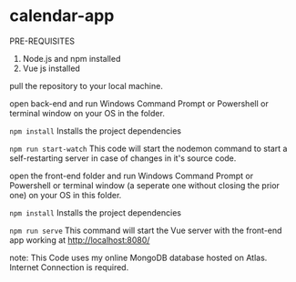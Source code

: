 # calendar-app

PRE-REQUISITES
1. Node.js and npm installed
2. Vue js installed


pull the repository to your local machine.

open back-end and run Windows Command Prompt or Powershell or terminal window on your OS in the folder.

`npm install` Installs the project dependencies

`npm run start-watch`
This code will start the nodemon command to start a self-restarting server in case of changes in it's source code.

open the front-end folder and run Windows Command Prompt or Powershell or terminal window (a seperate one without closing the prior one) on your OS in this folder.

`npm install` 
Installs the project dependencies

`npm run serve` 
This command will start the Vue server with the front-end app working at 
[http://localhost:8080/](http://localhost:8080/ "Your MEVN calendar app")

note: This Code uses my online MongoDB database hosted on Atlas. Internet Connection is required.
